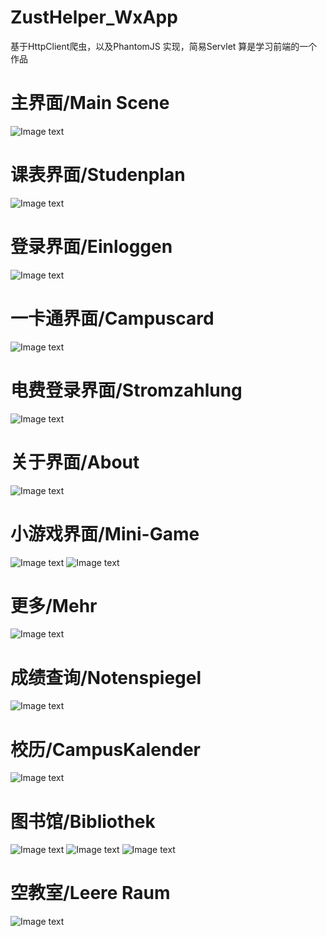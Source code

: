 # ZustHelper_WxApp
基于HttpClient爬虫，以及PhantomJS 实现，简易Servlet
算是学习前端的一个作品
# 主界面/Main Scene
![Image text](https://github.com/netbeifeng/ZustHelper_WxApp-----------------/blob/master/read%20(2).png)

# 课表界面/Studenplan
![Image text](https://github.com/netbeifeng/ZustHelper_WxApp-----------------/blob/master/read%20(3).png)

# 登录界面/Einloggen
![Image text](https://github.com/netbeifeng/ZustHelper_WxApp-----------------/blob/master/read%20(4).png)

# 一卡通界面/Campuscard
![Image text](https://github.com/netbeifeng/ZustHelper_WxApp-----------------/blob/master/read%20(1).png)

# 电费登录界面/Stromzahlung
![Image text](https://github.com/netbeifeng/ZustHelper_WxApp-----------------/blob/master/read%20(5).png)

# 关于界面/About
![Image text](https://github.com/netbeifeng/ZustHelper_WxApp-----------------/blob/master/read%20(6).png)

# 小游戏界面/Mini-Game
![Image text](https://github.com/netbeifeng/ZustHelper_WxApp-----------------/blob/master/read%20(7).png)
![Image text](https://github.com/netbeifeng/ZustHelper_WxApp-----------------/blob/master/read%20(8).png)

# 更多/Mehr
![Image text](https://github.com/netbeifeng/ZustHelper_WxApp-----------------/blob/master/read%20(9).png)

# 成绩查询/Notenspiegel
![Image text](https://github.com/netbeifeng/ZustHelper_WxApp-----------------/blob/master/read%20(10).png)

# 校历/CampusKalender
![Image text](https://github.com/netbeifeng/ZustHelper_WxApp-----------------/blob/master/read%20(11).png)

# 图书馆/Bibliothek
![Image text](https://github.com/netbeifeng/ZustHelper_WxApp-----------------/blob/master/read%20(12).png)
![Image text](https://github.com/netbeifeng/ZustHelper_WxApp-----------------/blob/master/read%20(13).png)
![Image text](https://github.com/netbeifeng/ZustHelper_WxApp-----------------/blob/master/read%20(14).png)

# 空教室/Leere Raum
![Image text](https://github.com/netbeifeng/ZustHelper_WxApp-----------------/blob/master/read%20(15).png)

